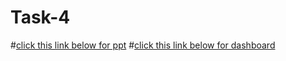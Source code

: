 # Task-4
#[click this link below for ppt](https://1drv.ms/p/c/c5f625e6d9d290fa/EcUCXnOBgPZCviC7RKn47J8BXOWD4EXQa7ZF7S98_oADSA?e=djzVFW)
#[click this link below for dashboard](https://public.tableau.com/app/profile/vishwas.busa/viz/task3DataVisualization/Dashboard1?publish=yes)
